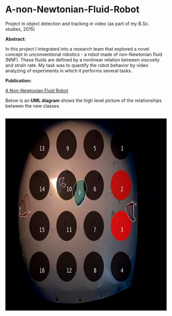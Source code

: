 # A-non-Newtonian-Fluid-Robot
Project in object detection and tracking in video (as part of my B.Sc. studies, 2015)


**Abstract:** 

In this project I integrated into a research team that explored a novel concept in unconventional robotics - a robot made of non-Newtonian fluid (NNF). These fluids are defined by a nonlinear relation between viscosity and strain rate. 
My task was to quantify the robot behavior by video analyzing of experiments in which it performs several tasks.

**Publication:**


 
[A Non-Newtonian Fluid Robot](https://www.mitpressjournals.org/doi/full/10.1162/ARTL_a_00194?rfr_dat=cr_pub%3Dpubmed&url_ver=Z39.88-2003&rfr_id=ori%3Arid%3Acrossref.org&mobileUi=0)

Below is an **UML diagram** shows the high level picture of the relationships between the new classes. <br><br>

<p align="center">
  <img width="800" height="600" src="robot movement A-B.PNG">
</p>
